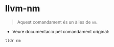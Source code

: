 # llvm-nm

> Aquest comandament és un àlies de `nm`.

- Veure documentació pel comandament original:

`tldr nm`
